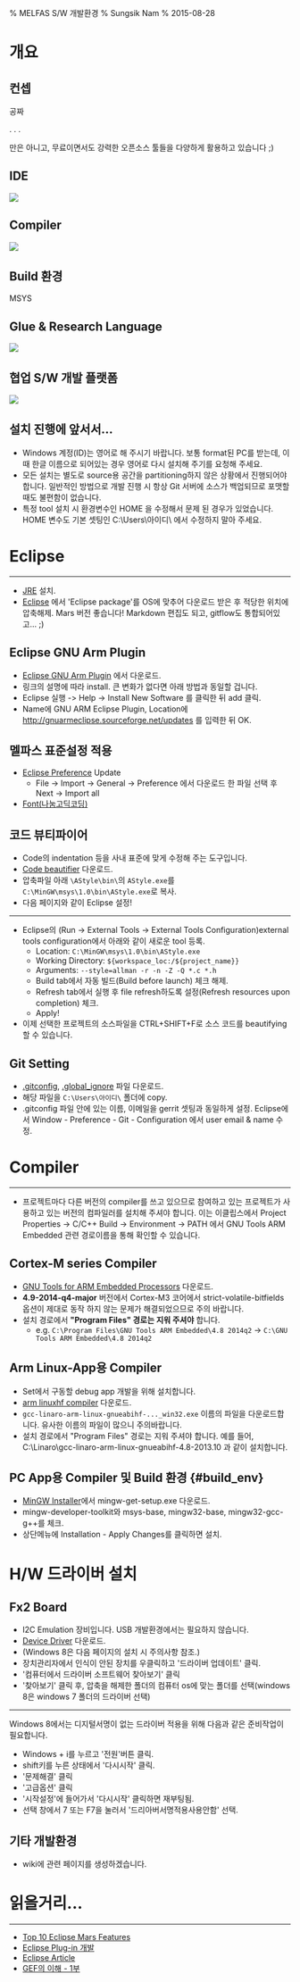 % MELFAS S/W 개발환경
% Sungsik Nam
% 2015-08-28

개요
==========================================================

컨셉
-------------------------------------------------

공짜

. . .

만은 아니고, 무료이면서도 강력한 오픈소스 툴들을 다양하게 활용하고 있습니다 ;)

IDE
-------------------------------------------------

![](img/eclipse.png)

Compiler
-------------------------------------------------

![](img/gnugcc.png)

Build 환경
-------------------------------------------------

MSYS

Glue & Research Language
-------------------------------------------------

![](img/python.jpg)

협업 S/W 개발 플랫폼
-------------------------------------------------

![](img/yobi.png)


설치 진행에 앞서서...
-------------------------------------------------

* Windows 계정(ID)는 영어로 해 주시기 바랍니다. 보통 format된 PC를 받는데, 이 때 한글 이름으로 되어있는 경우 영어로 다시 설치해 주기를 요청해 주세요.
* 모든 설치는 별도로 source용 공간을 partitioning하지 않은 상황에서 진행되어야 합니다. 일반적인 방법으로 개발 진행 시 항상 Git 서버에 소스가 백업되므로 포맷할 때도 불편함이 없습니다.
* 특정 tool 설치 시 환경변수인 HOME 을 수정해서 문제 된 경우가 있었습니다. HOME 변수도 기본 셋팅인 C:\Users\아이디\ 에서 수정하지 말아 주세요.




Eclipse
==========================================================

-------------------------------------------------

* [JRE](http://www.google.com/search?q=java+jre) 설치.
* [Eclipse](http://www.google.com/search?q=Eclipse+CDT+Download) 에서 'Eclipse package'를 OS에 맞추어 다운로드 받은 후 적당한 위치에 압축해제. Mars 버전 좋습니다! Markdown 편집도 되고, gitflow도 통합되어있고... ;)


Eclipse GNU Arm Plugin
-------------------------------------------------

* [Eclipse GNU Arm Plugin](http://www.google.com/search?q=Eclipse+GNU+ARM+Plugin+Install) 에서 다운로드.
* 링크의 설명에 따라 install. 큰 변화가 없다면 아래 방법과 동일할 겁니다.
* Eclipse 실행 -> Help -> Install New Software 를 클릭한 뒤 add 클릭.
* Name에 GNU ARM Eclipse Plugin, Location에 http://gnuarmeclipse.sourceforge.net/updates 를 입력한 뒤 OK.


멜파스 표준설정 적용
-------------------------------------------------

* <a href="./files/melfas-20150831.epf" download>Eclipse Preference</a> Update
	* File -> Import -> General -> Preference 에서 다운로드 한 파일 선택 후 Next -> Import all
* [Font(나눔고딕코딩)](http://www.google.com/search?q=나눔고딕코딩+다운로드)


코드 뷰티파이어 
-------------------------------------------------

* Code의 indentation 등을 사내 표준에 맞게 수정해 주는 도구입니다.
* [Code beautifier](./files/AStyle-2.04-windows.zip) 다운로드.
* 압축파일 아래 `\AStyle\bin\`의 `AStyle.exe`를 `C:\MinGW\msys\1.0\bin\AStyle.exe`로 복사.
* 다음 페이지와 같이 Eclipse 설정!

-------------------------------------------------

* Eclipse의 (Run -> External Tools -> External Tools Configuration)external tools configuration에서 아래와 같이 새로운 tool 등록.
	* Location: `C:\MinGW\msys\1.0\bin\AStyle.exe`
	* Working Directory: `${workspace_loc:/${project_name}}`
	* Arguments: `--style=allman -r -n -Z -Q *.c *.h`
	* Build tab에서 자동 빌드(Build before launch) 체크 해제.
	* Refresh tab에서 실행 후 file refresh하도록 설정(Refresh resources upon completion) 체크.
	* Apply!
* 이제 선택한 프로젝트의 소스파일을 CTRL+SHIFT+F로 소스 코드를 beautifying할 수 있습니다.


Git Setting
-------------------------------------------------

* <a href="./files/.gitconfig" download>.gitconfig</a>, <a href="./files/.global_ignore" download>.global_ignore</a> 파일 다운로드.
* 해당 파일을 `C:\Users\아이디\` 폴더에 copy.
* .gitconfig 파일 안에 있는 이름, 이메일을 gerrit 셋팅과 동일하게 설정.
Eclipse에서 Window - Preference - Git - Configuration 에서 user email & name 수정.


Compiler
==========================================================

-------------------------------------------------

* 프로젝트마다 다른 버전의 compiler를 쓰고 있으므로 참여하고 있는 프로젝트가 사용하고 있는 버전의 컴파일러를 설치해 주셔야 합니다. 이는 이클립스에서 Project Properties -> C/C++ Build -> Environment -> PATH 에서 GNU Tools ARM Embedded 관련 경로이름을 통해 확인할 수 있습니다.


Cortex-M series Compiler
-------------------------------------------------

* [GNU Tools for ARM Embedded Processors](http://www.google.com/search?q=GNU+Tools+for+ARM+Embedded+Processors+Download) 다운로드.
* __4.9-2014-q4-major__ 버전에서 Cortex-M3 코어에서 strict-volatile-bitfields 옵션이 제대로 동작 하지 않는 문제가 해결되었으므로 주의 바랍니다.
* 설치 경로에서 __"Program Files" 경로는 지워 주셔야__ 합니다.
	* e.g. `C:\Program Files\GNU Tools ARM Embedded\4.8 2014q2` -> `C:\GNU Tools ARM Embedded\4.8 2014q2`

Arm Linux-App용 Compiler
-------------------------------------------------

* Set에서 구동할 debug app 개발을 위해 설치합니다.
* [arm linuxhf compiler](http://www.google.com/search?q=gcc-linaro-arm-linux-gnueabihf+win32) 다운로드.
* `gcc-linaro-arm-linux-gnueabihf-..._win32.exe` 이름의 파일을 다운로드합니다. 유사한 이름의 파일이 많으니 주의바랍니다.
* 설치 경로에서 "Program Files" 경로는 지워 주셔야 합니다. 예를 들어, C:\Linaro\gcc-linaro-arm-linux-gnueabihf-4.8-2013.10 과 같이 설치합니다.


PC App용 Compiler 및 Build 환경 {#build_env}
-------------------------------------------------

* [MinGW Installer](http://www.google.com/search?q=mingw-get-setup.exe)에서 mingw-get-setup.exe 다운로드.
* mingw-developer-toolkit와 msys-base, mingw32-base, mingw32-gcc-g++를 체크.
* 상단메뉴에 Installation - Apply Changes를 클릭하면 설치.


H/W 드라이버 설치
==========================================================

Fx2 Board
----------------------------------

* I2C Emulation 장비입니다. USB 개발환경에서는 필요하지 않습니다.
* [Device Driver](./files/FX2_USB_Driver_v348_20120430_withCert64Cy.7z) 다운로드.
* (Windows 8은 다음 페이지의 설치 시 주의사항 참조.)
* 장치관리자에서 인식이 안된 장치를 우클릭하고 '드라이버 업데이트' 클릭.
* '컴퓨터에서 드라이버 소프트웨어 찾아보기' 클릭
* '찾아보기' 클릭 후, 압축을 해제한 폴더의 컴퓨터 os에 맞는 폴더를 선택(windows 8은 windows 7 폴더의 드라이버 선택)

----------------------------------

Windows 8에서는 디지털서명이 없는 드라이버 적용을 위해 다음과 같은 준비작업이 필요합니다.

* Windows + i를 누르고 '전원'버튼 클릭.
* shift키를 누른 상태에서 '다시시작' 클릭.
* '문제해결' 클릭
* '고급옵션' 클릭
* '시작설정'에 들어가서 '다시시작' 클릭하면 재부팅됨.
* 선택 창에서 7 또는 F7을 눌러서 '드리아버서명적용사용안함' 선택.

기타 개발환경
----------------------------------

* wiki에 관련 페이지를 생성하겠습니다.


읽을거리...
==========================================================

---------------------------------------------

* [Top 10 Eclipse Mars Features](http://eclipsesource.com/blogs/2015/06/24/top-10-eclipse-mars-features/)
* [Eclipse Plug-in 개발](http://cafe.naver.com/eclipseplugin.cafe?iframe_url=/ArticleRead.nhn%3Farticleid=17)
* [Eclipse Article](http://www.javajigi.net/display/IDE/Eclipse)
* [GEF의 이해 - 1부](http://eclipse.or.kr/wiki/%ED%8A%B9%EC%A7%91%EA%B8%B0%EC%82%AC:GEF%EC%9D%98_%EC%9D%B4%ED%95%B4_1%EB%B6%80)